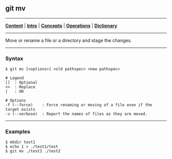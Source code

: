 ## git mv
________________________________________________________________________________
[**Content**](../../README.md) |
[**Intro**](../../01-Introduction/introduction.md) |
[**Concepts**](../../02-Concepts/concepts.md) |
[**Operations**](../../03-Operations/operations.md) |
[**Dictionary**](../../04-Appendix/dictionary.md)
________________________________________________________________________________

Move or rename a file or a directory and stage the changes.

-------------------------------------------------------------------------------
### Syntax
```
$ git mv [<options>] <old pathspec> <new pathspec>

# Legend
[]  : Optional
<>  : Replace
|   : OR
  
# Options
-f (--force)    : Force renaming or moving of a file even if the target exists
-v (--verbose)  : Report the names of files as they are moved.
```

-------------------------------------------------------------------------------
### Examples
```shell
$ mkdir test1
$ echo 1 > ./test1/test
$ git mv ./test1 ./test2
```
